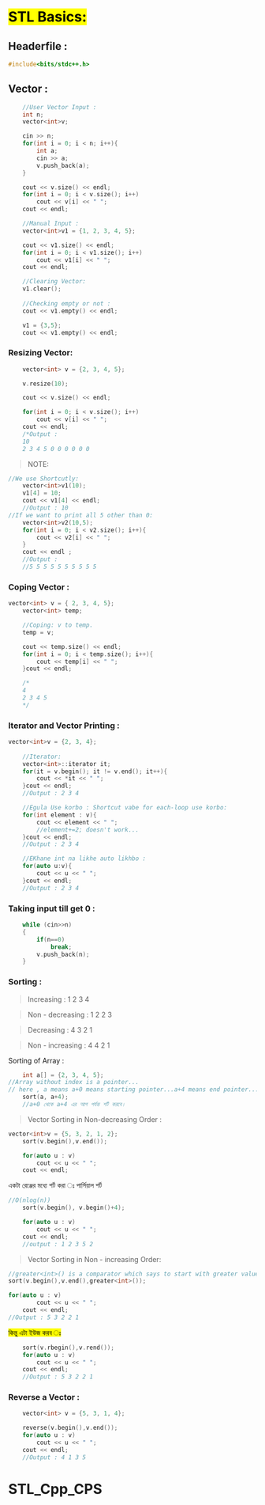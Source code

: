 # <mark>STL Basics: </mark>

## Headerfile : 
```cpp
#include<bits/stdc++.h>
```

## Vector : 
```cpp
    //User Vector Input : 
    int n;
    vector<int>v;

    cin >> n;
    for(int i = 0; i < n; i++){
        int a;
        cin >> a;
        v.push_back(a);
    }

    cout << v.size() << endl;
    for(int i = 0; i < v.size(); i++)
        cout << v[i] << " ";
    cout << endl;

    //Manual Input :
    vector<int>v1 = {1, 2, 3, 4, 5};

    cout << v1.size() << endl;
    for(int i = 0; i < v1.size(); i++)
        cout << v1[i] << " ";
    cout << endl;

    //Clearing Vector:
    v1.clear();
    
    //Checking empty or not :
    cout << v1.empty() << endl;

    v1 = {3,5};
    cout << v1.empty() << endl;

```

### Resizing Vector:
```cpp
    vector<int> v = {2, 3, 4, 5};

    v.resize(10);

    cout << v.size() << endl;

    for(int i = 0; i < v.size(); i++)
        cout << v[i] << " ";
    cout << endl;
    /*Output : 
    10
    2 3 4 5 0 0 0 0 0 0 
``` 

>NOTE: 
```cpp
//We use Shortcutly:
    vector<int>v1(10);
    v1[4] = 10;
    cout << v1[4] << endl;
    //Output : 10
//If we want to print all 5 other than 0:
    vector<int>v2(10,5);
    for(int i = 0; i < v2.size(); i++){
        cout << v2[i] << " ";
    }
    cout << endl ;
    //Output :
    //5 5 5 5 5 5 5 5 5 5 
```

### Coping Vector : 
```cpp
vector<int> v = { 2, 3, 4, 5};
    vector<int> temp;

    //Coping: v to temp.
    temp = v;

    cout << temp.size() << endl;
    for(int i = 0; i < temp.size(); i++){
        cout << temp[i] << " ";
    }cout << endl;

    /*
    4
    2 3 4 5
    */
```

### Iterator and Vector Printing : 
```cpp
vector<int>v = {2, 3, 4};
    
    //Iterator: 
    vector<int>::iterator it;
    for(it = v.begin(); it != v.end(); it++){
        cout << *it << " ";
    }cout << endl;
    //Output : 2 3 4

    //Egula Use korbo : Shortcut vabe for each-loop use korbo:
    for(int element : v){
        cout << element << " ";
        //element+=2; doesn't work...
    }cout << endl;
    //Output : 2 3 4

    //EKhane int na likhe auto likhbo : 
    for(auto u:v){
        cout << u << " ";
    }cout << endl;
    //Output : 2 3 4

```
### Taking input till get 0 : 
```cpp
    while (cin>>n)
    {
        if(n==0) 
            break;
        v.push_back(n);
    }
```

### Sorting :

>Increasing : 1 2 3 4 

>Non - decreasing : 1 2 2 3 

>Decreasing : 4 3 2 1 

>Non - increasing : 4 4 2 1

Sorting of Array : 
```cpp
    int a[] = {2, 3, 4, 5};
//Array without index is a pointer...
// here , a means a+0 means starting pointer...a+4 means end pointer...
    sort(a, a+4);
    //a+0 থেকে a+4 এর আগ পর্যন্ত শর্ট করবে।
```

> Vector Sorting in Non-decreasing Order : 
```cpp
vector<int>v = {5, 3, 2, 1, 2};
    sort(v.begin(),v.end());

    for(auto u : v)
        cout << u << " ";
    cout << endl;
```

একটা রেঞ্জের মধ্যে শর্ট করা ঃ পার্সিয়াল শর্ট

```cpp
//O(nlog(n))
    sort(v.begin(), v.begin()+4);

    for(auto u : v)
        cout << u << " ";
    cout << endl;
    //output : 1 2 3 5 2
```

> Vector Sorting in Non - increasing Order: 

```cpp
//greater<int>() is a comparator which says to start with greater values...
sort(v.begin(),v.end(),greater<int>());

for(auto u : v)
        cout << u << " ";
    cout << endl;
//Output : 5 3 2 2 1
```

<mark>কিন্তু এটা ইউজ করব ঃ </mark>
```cpp
    sort(v.rbegin(),v.rend());
    for(auto u : v)
        cout << u << " ";
    cout << endl;
    //Output : 5 3 2 2 1
```
### Reverse a Vector : 

```cpp
    vector<int> v = {5, 3, 1, 4};

    reverse(v.begin(),v.end());
    for(auto u : v)
        cout << u << " ";
    cout << endl;
    //Output : 4 1 3 5
```


# STL_Cpp_CPS
